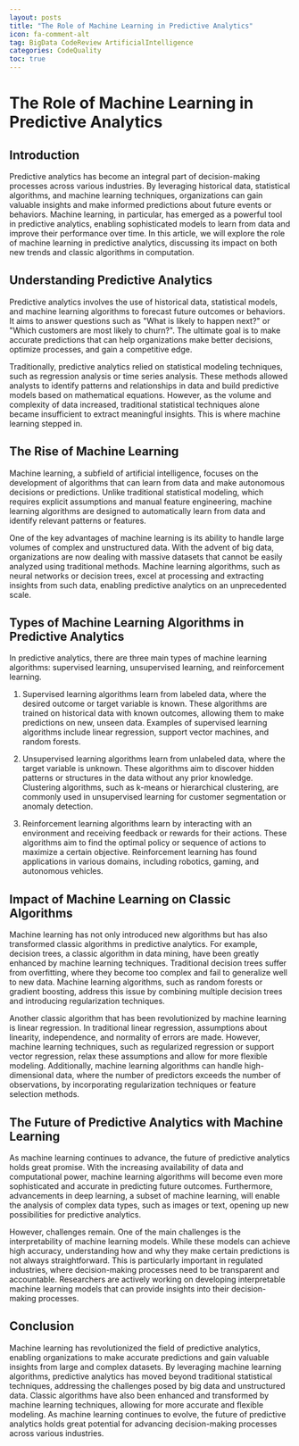 ```yaml
---
layout: posts
title: "The Role of Machine Learning in Predictive Analytics"
icon: fa-comment-alt
tag: BigData CodeReview ArtificialIntelligence
categories: CodeQuality
toc: true
---
```



# The Role of Machine Learning in Predictive Analytics

## Introduction

Predictive analytics has become an integral part of decision-making processes across various industries. By leveraging historical data, statistical algorithms, and machine learning techniques, organizations can gain valuable insights and make informed predictions about future events or behaviors. Machine learning, in particular, has emerged as a powerful tool in predictive analytics, enabling sophisticated models to learn from data and improve their performance over time. In this article, we will explore the role of machine learning in predictive analytics, discussing its impact on both new trends and classic algorithms in computation.

## Understanding Predictive Analytics

Predictive analytics involves the use of historical data, statistical models, and machine learning algorithms to forecast future outcomes or behaviors. It aims to answer questions such as "What is likely to happen next?" or "Which customers are most likely to churn?". The ultimate goal is to make accurate predictions that can help organizations make better decisions, optimize processes, and gain a competitive edge.

Traditionally, predictive analytics relied on statistical modeling techniques, such as regression analysis or time series analysis. These methods allowed analysts to identify patterns and relationships in data and build predictive models based on mathematical equations. However, as the volume and complexity of data increased, traditional statistical techniques alone became insufficient to extract meaningful insights. This is where machine learning stepped in.

## The Rise of Machine Learning

Machine learning, a subfield of artificial intelligence, focuses on the development of algorithms that can learn from data and make autonomous decisions or predictions. Unlike traditional statistical modeling, which requires explicit assumptions and manual feature engineering, machine learning algorithms are designed to automatically learn from data and identify relevant patterns or features.

One of the key advantages of machine learning is its ability to handle large volumes of complex and unstructured data. With the advent of big data, organizations are now dealing with massive datasets that cannot be easily analyzed using traditional methods. Machine learning algorithms, such as neural networks or decision trees, excel at processing and extracting insights from such data, enabling predictive analytics on an unprecedented scale.

## Types of Machine Learning Algorithms in Predictive Analytics

In predictive analytics, there are three main types of machine learning algorithms: supervised learning, unsupervised learning, and reinforcement learning.

1. Supervised learning algorithms learn from labeled data, where the desired outcome or target variable is known. These algorithms are trained on historical data with known outcomes, allowing them to make predictions on new, unseen data. Examples of supervised learning algorithms include linear regression, support vector machines, and random forests.

2. Unsupervised learning algorithms learn from unlabeled data, where the target variable is unknown. These algorithms aim to discover hidden patterns or structures in the data without any prior knowledge. Clustering algorithms, such as k-means or hierarchical clustering, are commonly used in unsupervised learning for customer segmentation or anomaly detection.

3. Reinforcement learning algorithms learn by interacting with an environment and receiving feedback or rewards for their actions. These algorithms aim to find the optimal policy or sequence of actions to maximize a certain objective. Reinforcement learning has found applications in various domains, including robotics, gaming, and autonomous vehicles.

## Impact of Machine Learning on Classic Algorithms

Machine learning has not only introduced new algorithms but has also transformed classic algorithms in predictive analytics. For example, decision trees, a classic algorithm in data mining, have been greatly enhanced by machine learning techniques. Traditional decision trees suffer from overfitting, where they become too complex and fail to generalize well to new data. Machine learning algorithms, such as random forests or gradient boosting, address this issue by combining multiple decision trees and introducing regularization techniques.

Another classic algorithm that has been revolutionized by machine learning is linear regression. In traditional linear regression, assumptions about linearity, independence, and normality of errors are made. However, machine learning techniques, such as regularized regression or support vector regression, relax these assumptions and allow for more flexible modeling. Additionally, machine learning algorithms can handle high-dimensional data, where the number of predictors exceeds the number of observations, by incorporating regularization techniques or feature selection methods.

## The Future of Predictive Analytics with Machine Learning

As machine learning continues to advance, the future of predictive analytics holds great promise. With the increasing availability of data and computational power, machine learning algorithms will become even more sophisticated and accurate in predicting future outcomes. Furthermore, advancements in deep learning, a subset of machine learning, will enable the analysis of complex data types, such as images or text, opening up new possibilities for predictive analytics.

However, challenges remain. One of the main challenges is the interpretability of machine learning models. While these models can achieve high accuracy, understanding how and why they make certain predictions is not always straightforward. This is particularly important in regulated industries, where decision-making processes need to be transparent and accountable. Researchers are actively working on developing interpretable machine learning models that can provide insights into their decision-making processes.

## Conclusion

Machine learning has revolutionized the field of predictive analytics, enabling organizations to make accurate predictions and gain valuable insights from large and complex datasets. By leveraging machine learning algorithms, predictive analytics has moved beyond traditional statistical techniques, addressing the challenges posed by big data and unstructured data. Classic algorithms have also been enhanced and transformed by machine learning techniques, allowing for more accurate and flexible modeling. As machine learning continues to evolve, the future of predictive analytics holds great potential for advancing decision-making processes across various industries.